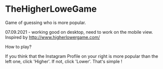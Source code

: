 # TheHigherLoweGame
Game of guessing who is more popular.

07.09.2021 - working good on desktop, need to work on the mobile view.
Inspired by http://www.higherlowergame.com/

How to play?

If you think that the Instagram Profile on your right is more popular than the left one, click 'Higher'. If not, click 'Lower'.
That's simple !

